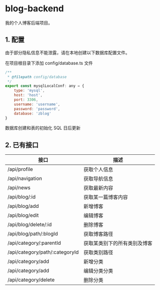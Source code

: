 # blog-backend
我的个人博客后端项目。

## 1. 配置
由于部分隐私信息不能泄露，请在本地创建以下数据库配置文件。

在项目根目录下添加 config/database.ts 文件
~~~javascript
/**
 * @filepath config/database
 */
export const mysqlLocalConf: any = {
    type: 'mysql',
    host: 'host',
    port: 3306,
    username: 'username',
    password: 'password',
    database: 'zblog'
}
~~~
数据库创建和表的初始化 SQL 日后更新

## 2. 已有接口

接口 | 描述 
---- | ---- 
/api/profile | 获取个人信息 
/api/navigation | 获取导航信息
/api/news | 获取最新内容 
/api/blog/:id | 获取某一篇博客内容 
/api/blog/add | 新增博客
/api/blog/edit | 编辑博客
/api/blog/delete/:id | 删除博客
/api/blog/path/:blogId | 获取博客路径
/api/category/:parentId  | 获取某类别下的所有类别及博客
/api/category/path/:categoryId | 获取类别路径
/api/category/add | 新增分类
/api/category/add | 编辑分类分类
/api/category/delete | 删除分类
